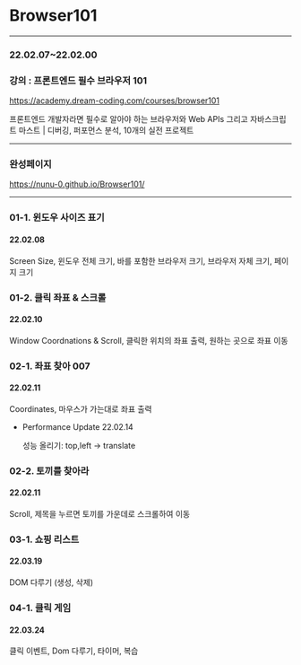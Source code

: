 # Browser101

---

### 22.02.07~22.02.00

### 강의 : 프론트엔드 필수 브라우저 101

https://academy.dream-coding.com/courses/browser101

프론트엔드 개발자라면 필수로 알아야 하는 브라우저와 Web APIs 그리고 자바스크립트 마스트 | 디버깅, 퍼포먼스 분석, 10개의 실전 프로젝트

---

### 완성페이지

https://nunu-0.github.io/Browser101/


---

### 01-1. 윈도우 사이즈 표기

#### 22.02.08

Screen Size, 윈도우 전체 크기, 바를 포함한 브라우저 크기, 브라우저 자체 크기, 페이지 크기

### 01-2. 클릭 좌표 & 스크롤

#### 22.02.10

Window Coordnations & Scroll, 클릭한 위치의 좌표 출력, 원하는 곳으로 좌표 이동

### 02-1. 좌표 찾아 007

#### 22.02.11

Coordinates, 마우스가 가는대로 좌표 출력

- Performance Update 22.02.14 

  성능 올리기: top,left -> translate

### 02-2. 토끼를 찾아라 

#### 22.02.11

Scroll, 제목을 누르면 토끼를 가운데로 스크롤하여 이동

### 03-1. 쇼핑 리스트 

#### 22.03.19

DOM 다루기 (생성, 삭제)

### 04-1. 클릭 게임

#### 22.03.24

클릭 이벤트, Dom 다루기, 타이머, 복습
